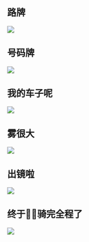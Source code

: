## 路牌
![](https://riverluooo.oss-cn-beijing.aliyuncs.com/img/20181129192325.jpg)

## 号码牌
![](https://riverluooo.oss-cn-beijing.aliyuncs.com/img/20181129192345.jpeg)

## 我的车子呢 
![](https://riverluooo.oss-cn-beijing.aliyuncs.com/img/20181129192401.jpeg)

## 雾很大 
![](https://riverluooo.oss-cn-beijing.aliyuncs.com/img/20181129192432.gif)

## 出镜啦 
![](https://riverluooo.oss-cn-beijing.aliyuncs.com/img/20181129192458.jpg)

## 终于骑完全程了
![](https://riverluooo.oss-cn-beijing.aliyuncs.com/img/20181129192530.png)

